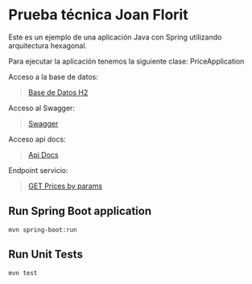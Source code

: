 # Prueba técnica Joan Florit

Este es un ejemplo de una aplicación Java con Spring utilizando arquitectura hexagonal.

Para ejecutar la aplicación tenemos la siguiente clase: PriceApplication

Acceso a la base de datos:
> [Base de Datos H2](http://localhost:8080/h2/)

Acceso al Swagger: 

> [Swagger](http://localhost:8080/swagger-ui/index.html) 

Acceso api docs:

> [Api Docs](http://localhost:8080/v1/api-docs)

Endpoint servicio:

> [GET Prices by params](http://localhost:8080/v1/prices)

## Run Spring Boot application
```
mvn spring-boot:run
```
## Run Unit Tests
```
mvn test
```
